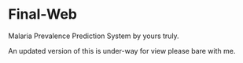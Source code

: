 # Final-Web
Malaria Prevalence Prediction System by yours truly.

An updated version of this is under-way for view please bare with me.
